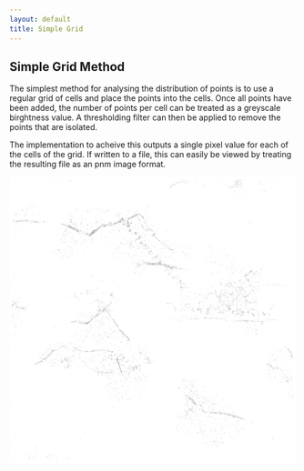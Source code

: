 ```yaml
---
layout: default
title: Simple Grid
---
```


## Simple Grid Method

The simplest method for analysing the distribution of points is to use a 
regular grid of cells and place the points into the cells. Once all points have 
been added, the number of points per cell can be treated as a greyscale 
birghtness value. A thresholding filter can then be applied to remove the 
points that are isolated.

The implementation to acheive this outputs a single pixel value for each of the 
cells of the grid. If written to a file, this can easily be viewed by treating 
the resulting file as an pnm image format.

![palm1 data from a grid analysis](infoposts/real_data/data_set1_grid.png)

<!--
Created:  Sat 21 Jun 2014 05:46 pm
Modified: Sat 21 Jun 2014 07:09 PM
-->
